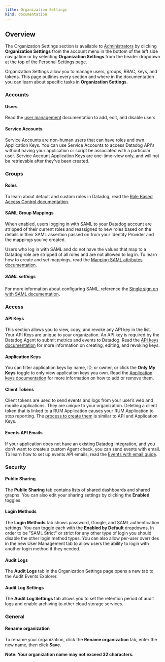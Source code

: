 ```yaml
---
title: Organization Settings
kind: documentation
---
```

## Overview
The Organization Settings section is available to [Administrators][1] by clicking **Organization Settings** from the account menu in the bottom of the left side navigation or by selecting **Organization Settings** from the header dropdown at the top of the Personal Settings page.

Organization Settings allow you to manage users, groups, RBAC, keys, and tokens. This page outlines every section and where in the documentation you can learn about specific tasks in **Organization Settings**.
### Accounts
#### Users

Read the [user management][2] documentation to add, edit, and disable users.

#### Service Accounts

Service Accounts are non-human users that can have roles and own Application Keys. You can use Service Accounts to access Datadog API's without having your application or script be associated with a particular user. Service Account Application Keys are one-time-view only, and will not be retrievable after they've been created.

### Groups

#### Roles

To learn about default and custom roles in Datadog, read the [Role Based Access Control documentation][3].

#### SAML Group Mappings

When enabled, users logging in with SAML to your Datadog account are stripped of their current roles and reassigned to new roles based on the details in their SAML assertion passed on from your Identity Provider and the mappings you've created.

Users who log in with SAML and do not have the values that map to a Datadog role are stripped of all roles and are not allowed to log in.
To learn how to create and set mappings, read the [Mapping SAML attributes documentation][4].

##### SAML settings

For more information about configuring SAML, reference the [Single sign on with SAML documentation][5].

### Access

#### API Keys

This section allows you to view, copy, and revoke any API key in the list. Your API Keys are unique to your organization. An API key is required by the Datadog Agent to submit metrics and events to Datadog. Read the [API keys documentation][6] for more information on creating, editing, and revoking keys.

#### Application Keys

You can filter application keys by name, ID, or owner, or click the **Only My Keys** toggle to only view application keys you own. Read the [Application keys documentation][6] for more information on how to add or remove them.

#### Client Tokens

Client tokens are used to send events and logs from your user’s web and mobile applications. They are unique to your organization. Deleting a client token that is linked to a RUM Application causes your RUM Application to stop reporting. The [process to create them][7] is similar to API and Application Keys.

#### Events API Emails

If your application does not have an existing Datadog integration, and you don’t want to create a custom Agent check, you can send events with email. To learn how to set up events API emails, read the [Events with email guide][8].

### Security

#### Public Sharing

The **Public Sharing** tab contains lists of shared dashboards and shared graphs. You can also edit your sharing settings by clicking the **Enabled** toggles.

#### Login Methods

The **Login Methods** tab shows password, Google, and SAML authentication settings. You can toggle each with the **Enabled by Default** dropdowns. In order to be "SAML Strict" or strict for any other type of login you should disable the other login method types. You can also allow per-user overrides in the new User Management tab to allow users the ability to login with another login method if they needed.

#### Audit Logs

The **Audit Logs** tab in the Organization Settings page opens a new tab to the Audit Events Explorer.

#### Audit Log Settings

The **Audit Log Settings** tab allows you to set the retention period of audit logs and enable archiving to other cloud storage services.

### General

#### Rename organization

To rename your organization, click the **Rename organization** tab, enter the new name, then click **Save**.

**Note: Your organization name may not exceed 32 characters.**

[1]: /account_management/users/default_roles/
[2]: /account_management/users/
[3]: /account_management/rbac/
[4]: /account_management/saml/#mapping-saml-attributes-to-datadog-roles
[5]: /account_management/saml/
[6]: /account_management/api-app-keys/
[7]: /account_management/api-app-keys/#client-tokens
[8]: /events/guides/email/
